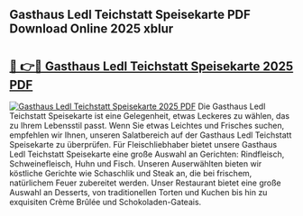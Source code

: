 ## Gasthaus Ledl Teichstatt Speisekarte PDF Download Online 2025 xbIur

# <h2><a href="http://gcdt69y.nevu.top/?p=Gasthaus+Ledl+Teichstatt+Speisekarte">🔗 👉🔴 Gasthaus Ledl Teichstatt Speisekarte 2025 PDF</a></h2>

[![Gasthaus Ledl Teichstatt Speisekarte 2025 PDF](https://i.imgur.com/dBaPXMq.png)](http://gcdt69y.nevu.top/?p=Gasthaus+Ledl+Teichstatt+Speisekarte)
Die Gasthaus Ledl Teichstatt Speisekarte ist eine Gelegenheit, etwas Leckeres zu wählen, das zu Ihrem Lebensstil passt. Wenn Sie etwas Leichtes und Frisches suchen, empfehlen wir Ihnen, unseren Salatbereich auf der Gasthaus Ledl Teichstatt Speisekarte zu überprüfen. Für Fleischliebhaber bietet unsere Gasthaus Ledl Teichstatt Speisekarte eine große Auswahl an Gerichten: Rindfleisch, Schweinefleisch, Huhn und Fisch. Unseren Auserwählten bieten wir köstliche Gerichte wie Schaschlik und Steak an, die bei frischem, natürlichem Feuer zubereitet werden. Unser Restaurant bietet eine große Auswahl an Desserts, von traditionellen Torten und Kuchen bis hin zu exquisiten Crème Brûlée und Schokoladen-Gateais.
